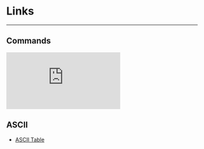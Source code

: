 # Links
---

## Commands
![Cheat Sheet](https://laulima.hawaii.edu/access/content/group/MAN.XLSEE205mn.202430/Collateral/Regular%20Expression%20Cheat%20Sheet.pdf)

## ASCII
* [ASCII Table](https://www.sciencebuddies.org/science-fair-projects/references/ascii-table)

